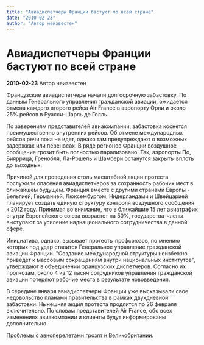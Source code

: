 ```yaml
---
title: "Авиадиспетчеры Франции бастуют по всей стране"
date: "2010-02-23"
author: "Автор неизвестен"
---
```


# Авиадиспетчеры Франции бастуют по всей стране

**2010-02-23** Автор неизвестен

Французские авиадиспетчеры начали долгосрочную забастовку. По данным Генерального управления гражданской авиации, ожидается отмена каждого второго рейса Air France в аэропорту Орли и около 25% рейсов в Руасси-Шарль де Голль.

По заверениям представителей авиакомпании, забастовка коснется преимущественно внутренних рейсов. Об отмене международных рейсов речи пока не идет, однако там предупреждают о возможных задержках или переносах. В ряде регионов Франции воздушное сообщение грозит быть полностью парализовано. Так, аэропорты По, Бияррица, Гренобля, Ла-Рошель и Шамбери останутся закрыты вплоть до выходных.

Причиной для проведения столь масштабной акции протеста послужили опасения авиадиспетчеров за сохранность рабочих мест в ближайшем будущем. Франция вместе с другими странами Европы - Бельгией, Германией, Люксембургом, Нидерландами и Швейцарией планирует создать единую структуру контроля воздушного сообщения к 2012 году. Принимая во внимание, что в ближайшие 15 лет авиатрафик внутри Европейского союза возрастет на 50%, государства-члены выступают за усиление наднационального сотрудничества в данной сфере.

Инициатива, однако, вызывает протесты профсоюзов, по мнению которых под удар ставится Генеральное управление гражданской авиации Франции. "Создание международной структуры неизбежно приведет к массовым сокращениям внутри национальных институтов", утверждают в объединении французских диспетчеров. Согласно их прогнозам, около 4 из 12 тысяч сотрудников управления гражданской авиации потеряют рабочие места в результате нововведения.

В середине января авиадиспетчеры Франции уже высказывали свое недовольство планами правительства в рамках двухдневной забастовки. Нынешняя акция протеста продлится по 26 февраля включительно. По словам представителей Air France, обо всех изменениях авиакомпании и клиенты будут информированы дополнительно.

[Проблемы с авиоперелетами грозят и Великобритании](/1973.md).